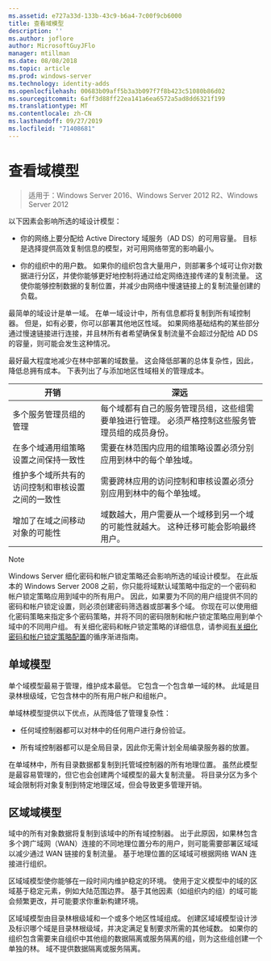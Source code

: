 ```yaml
---
ms.assetid: e727a33d-133b-43c9-b6a4-7c00f9cb6000
title: 查看域模型
description: ''
ms.author: joflore
author: MicrosoftGuyJFlo
manager: mtillman
ms.date: 08/08/2018
ms.topic: article
ms.prod: windows-server
ms.technology: identity-adds
ms.openlocfilehash: 00683b09aff5b3a3b097f7f8b423c51080b86d02
ms.sourcegitcommit: 6aff3d88ff22ea141a6ea6572a5ad8dd6321f199
ms.translationtype: MT
ms.contentlocale: zh-CN
ms.lasthandoff: 09/27/2019
ms.locfileid: "71408681"
---
```

# <a name="reviewing-the-domain-models"></a>查看域模型

>适用于：Windows Server 2016、Windows Server 2012 R2、Windows Server 2012

以下因素会影响所选的域设计模型：  
  
- 你的网络上要分配给 Active Directory 域服务（AD DS）的可用容量。 目标是选择提供高效复制信息的模型，对可用网络带宽的影响最小。  

- 你的组织中的用户数。 如果你的组织包含大量用户，则部署多个域可让你对数据进行分区，并使你能够更好地控制将通过给定网络连接传递的复制流量。 这使你能够控制数据的复制位置，并减少由网络中慢速链接上的复制流量创建的负载。  

最简单的域设计是单一域。 在单一域设计中，所有信息都将复制到所有域控制器。 但是，如有必要，你可以部署其他地区性域。 如果网络基础结构的某些部分通过慢速链接进行连接，并且林所有者希望确保复制流量不会超过分配给 AD DS 的容量，则可能会发生这种情况。  

最好最大程度地减少在林中部署的域数量。 这会降低部署的总体复杂性，因此，降低总拥有成本。 下表列出了与添加地区性域相关的管理成本。  

|开销|深远|  
|--------|----------------|  
|多个服务管理员组的管理|每个域都有自己的服务管理员组，这些组需要单独进行管理。 必须严格控制这些服务管理员组的成员身份。|  
|在多个域通用组策略设置之间保持一致性|需要在林范围内应用的组策略设置必须分别应用到林中的每个单独域。|  
|维护多个域所共有的访问控制和审核设置之间的一致性|需要跨林应用的访问控制和审核设置必须分别应用到林中的每个单独域。|  
|增加了在域之间移动对象的可能性|域数越大，用户需要从一个域移到另一个域的可能性就越大。 这种迁移可能会影响最终用户。|  

> [!NOTE]  
> Windows Server 细化密码和帐户锁定策略还会影响所选的域设计模型。 在此版本的 Windows Server 2008 之前，你只能将域默认域策略中指定的一个密码和帐户锁定策略应用到域中的所有用户。 因此，如果要为不同的用户组提供不同的密码和帐户锁定设置，则必须创建密码筛选器或部署多个域。 你现在可以使用细化密码策略来指定多个密码策略，并将不同的密码限制和帐户锁定策略应用到单个域中的不同用户组。 有关细化密码和帐户锁定策略的详细信息，请参阅[有关细化密码和帐户锁定策略配置](https://go.microsoft.com/fwlink/?LinkID=91477)的循序渐进指南。  

## <a name="single-domain-model"></a>单域模型

单个域模型最易于管理，维护成本最低。 它包含一个包含单一域的林。 此域是目录林根级域，它包含林中的所有用户帐户和组帐户。  

单域林模型提供以下优点，从而降低了管理复杂性：  

- 任何域控制器都可以对林中的任何用户进行身份验证。  

- 所有域控制器都可以是全局目录，因此你无需计划全局编录服务器的放置。  
  
在单域林中，所有目录数据都复制到托管域控制器的所有地理位置。 虽然此模型是最容易管理的，但它也会创建两个域模型的最大复制流量。 将目录分区为多个域会限制将对象复制到特定地理区域，但会导致更多管理开销。  
  
## <a name="regional-domain-model"></a>区域域模型

域中的所有对象数据将复制到该域中的所有域控制器。 出于此原因，如果林包含多个跨广域网（WAN）连接的不同地理位置分布的用户，则可能需要部署区域域以减少通过 WAN 链接的复制流量。 基于地理位置的区域域可根据网络 WAN 连接进行组织。  
  
区域域模型使你能够在一段时间内维护稳定的环境。 使用于定义模型中的域的区域基于稳定元素，例如大陆范围边界。 基于其他因素（如组织内的组）的域可能会频繁更改，并可能要求你重新构建环境。  
  
区域域模型由目录林根级域和一个或多个地区性域组成。 创建区域域模型设计涉及标识哪个域是目录林根级域，并决定满足复制要求所需的其他域数。 如果你的组织包含需要来自组织中其他组的数据隔离或服务隔离的组，则为这些组创建一个单独的林。 域不提供数据隔离或服务隔离。  
